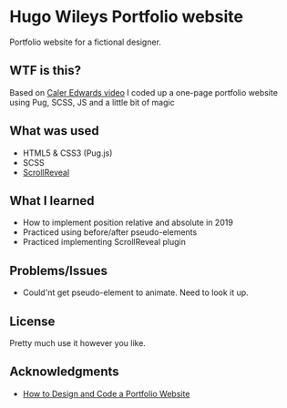 # Hugo Wileys Portfolio website

Portfolio website for a fictional designer.

## WTF is this?

Based on [Caler Edwards video](https://www.youtube.com/watch?v=xPZNmqe7nYA&list=PLD6pbWV1WAgMUE78mE8zTDOlE9FPvsPTW&index=2) I coded up a one-page portfolio website using Pug, SCSS, JS and a little bit of magic

## What was used
* HTML5 & CSS3 (Pug.js)
* SCSS
* [ScrollReveal](https://scrollrevealjs.org/)

## What I learned
* How to implement position relative and absolute in 2019
* Practiced using before/after pseudo-elements
* Practiced implementing ScrollReveal plugin

## Problems/Issues
* Could'nt get pseudo-element to animate. Need to look it up.


## License

Pretty much use it however you like.

## Acknowledgments

* [How to Design and Code a Portfolio Website](https://www.youtube.com/watch?v=xPZNmqe7nYA&list=PLD6pbWV1WAgMUE78mE8zTDOlE9FPvsPTW&index=2)


